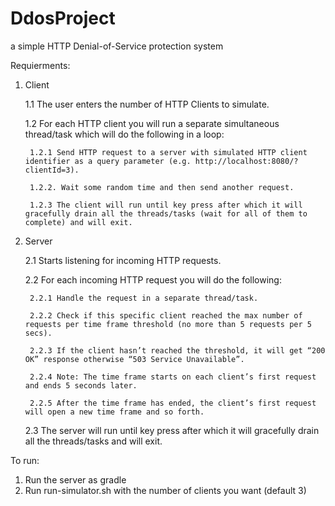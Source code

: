 # DdosProject
a simple HTTP Denial-of-Service protection system

Requierments:
1. Client

    1.1 The user enters the number of HTTP Clients to simulate.

    1.2 For each HTTP client you will run a separate simultaneous thread/task which will do the following in a loop:

		1.2.1 Send HTTP request to a server with simulated HTTP client identifier as a query parameter (e.g. http://localhost:8080/?clientId=3).

		1.2.2. Wait some random time and then send another request.

		1.2.3 The client will run until key press after which it will gracefully drain all the threads/tasks (wait for all of them to complete) and will exit.

2. Server

    2.1 Starts listening for incoming HTTP requests.

    2.2 For each incoming HTTP request you will do the following:

        2.2.1 Handle the request in a separate thread/task.

        2.2.2 Check if this specific client reached the max number of requests per time frame threshold (no more than 5 requests per 5 secs).

        2.2.3 If the client hasn’t reached the threshold, it will get “200 OK” response otherwise “503 Service Unavailable”.

        2.2.4 Note: The time frame starts on each client’s first request and ends 5 seconds later.

        2.2.5 After the time frame has ended, the client’s first request will open a new time frame and so forth.

    2.3 The server will run until key press after which it will gracefully drain all the threads/tasks and will exit.


To run:

1. Run the server as gradle
2. Run run-simulator.sh with the number of clients you want (default 3)
